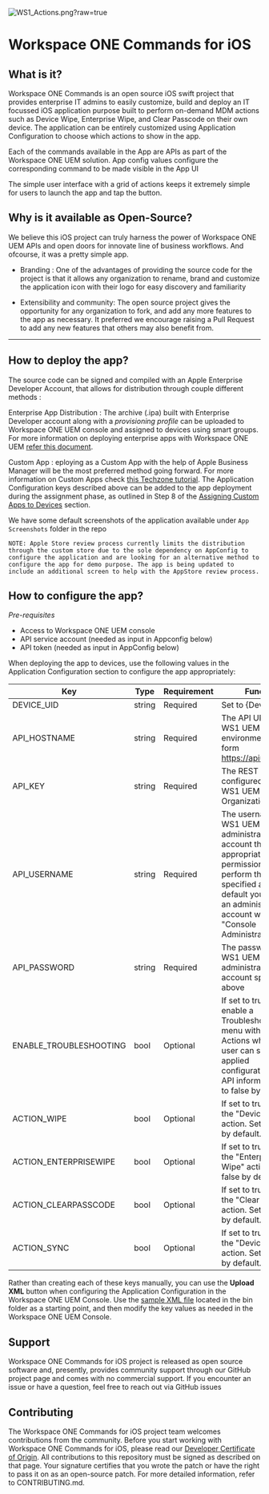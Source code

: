 
![WS1_Actions.png?raw=true](./bin/WS1_Actions.png)

# Workspace ONE Commands for iOS

## What is it?

Workspace ONE Commands is an open source iOS swift project that provides enterprise IT admins to easily customize, build and deploy an IT focussed iOS application purpose built to perform on-demand MDM actions such as Device Wipe, Enterprise Wipe, and Clear Passcode on their own device.  The application can be entirely customized using Application Configuration to choose which actions to show in the app.

Each of the commands available in the App are APIs as part of the Workspace ONE UEM solution. App config values configure the corresponding command to be made visible in the App UI

The simple user interface with a grid of actions keeps it extremely simple for users to launch the app and tap the button.

## Why is it available as Open-Source?

We believe this iOS project can truly harness the power of Workspace ONE UEM APIs and open doors for innovate line of business workflows. And ofcourse, it was a pretty simple app.

*  Branding :  One of the advantages of providing the source code for the project is that it allows any organization to rename, brand and customize the application icon with their logo for easy discovery and familiarity

*  Extensibility and community: The open source project gives the opportunity for any organization to fork, and add any more features to the app as necessary. It preferred we encourage raising a Pull Request to add any new features that others may also benefit from.

------------------------

## How to deploy the app?

The source code can be signed and compiled with an Apple Enterprise Developer Account, that allows for distribution through couple different methods :

Enterprise App Distribution : The archive (.ipa) built with Enterprise Developer account along with a *provisioning profile* can be uploaded to Workspace ONE UEM console and assigned to devices using smart groups. For more information on deploying enterprise apps with Workspace ONE UEM [refer this document](https://docs.vmware.com/en/VMware-Workspace-ONE-UEM/1811/VMware-Workspace-ONE-UEM-Mobile-Application-Management/GUID-AWT-CONFIG-INTERNAL-APPS-LOCAL.html).

Custom App : eploying as a Custom App with the help of Apple Business Manager will be the most preferred method going forward. For more information on Custom Apps check [this Techzone tutorial](https://techzone.vmware.com/managing-ios-custom-apps-vmware-workspace-one-operational-tutorial).  The Application Configuration keys described above can be added to the app deployment during the assignment phase, as outlined in Step 8 of the [Assigning Custom Apps to Devices](https://techzone.vmware.com/managing-ios-custom-apps-vmware-workspace-one-operational-tutorial#1249320) section.

We have some default screenshots of the application available under ``App Screenshots`` folder in the repo

```NOTE: Apple Store review process currently limits the distribution through the custom store due to the sole dependency on AppConfig to configure the application and are looking for an alternative method to configure the app for demo purpose. The app is being updated to include an additional screen to help with the AppStore review process.```


## How to configure the app?

*Pre-requisites*
* Access to Workspace ONE UEM console
* API service account (needed as input in Appconfig below)
* API token (needed as input in AppConfig below)

When deploying the app to devices, use the following values in the Application Configuration section to configure the app appropriately:

| Key | Type | Requirement | Function |
| --- | --- | ---| --- |
| DEVICE_UID | string | Required| Set to {DeviceUid} |
| API_HOSTNAME | string | Required |The API URL for the WS1 UEM environment.  Use the form https://apiurl.com/api |
| API_KEY | string | Required |The REST API key configured in your WS1 UEM Organization Group |
| API_USERNAME | string | Required | The username of a WS1 UEM administrator account that has the appropriate permissions to perform the specified actions.  By default you can use an administrator account with the "Console Administrator" role. |
| API_PASSWORD | string  | Required | The password to the WS1 UEM administrator account specified above |
| ENABLE_TROUBLESHOOTING | bool | Optional | If set to true, will enable a Troubleshooting menu within WS1 Actions where the user can see all applied configurations and API information.  Set to false by default. |
| ACTION_WIPE | bool | Optional | If set to true, enables the "Device Wipe" action.  Set to false by default. |
|ACTION_ENTERPRISEWIPE | bool | Optional | If set to true, enables the "Enterprise Wipe" action.  Set to false by default. |
| ACTION_CLEARPASSCODE | bool | Optional | If set to true, enables the "Clear Passcode" action.  Set to false by default. |
| ACTION_SYNC | bool | Optional | If set to true, enables the "Device Sync" action.  Set to false by default. |

Rather than creating each of these keys manually, you can use the **Upload XML** button when configuring the Application Configuration in the Workspace ONE UEM Console.  Use the [sample XML file](./bin/WS1_Actions_appconfig.xml) located in the bin folder as a starting point, and then modify the key values as needed in the Workspace ONE UEM Console.

## Support
Workspace ONE Commands for iOS project is released as open source software and, presently, provides community support through our GitHub project page and comes with no commercial support. If you encounter an issue or have a question, feel free to reach out via GitHub issues

## Contributing
The Workspace ONE Commands for iOS project team welcomes contributions from the community. Before you start working with Workspace ONE Commands for iOS, please read our [Developer Certificate of Origin](https://cla.vmware.com/dco). All contributions to this repository must be signed as described on that page. Your signature certifies that you wrote the patch or have the right to pass it on as an open-source patch. For more detailed information, refer to CONTRIBUTING.md.
